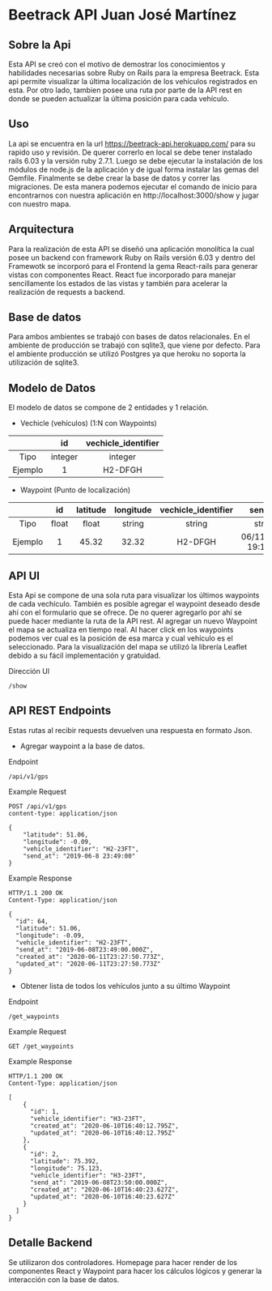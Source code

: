 # Beetrack API Juan José Martínez

Sobre la Api 
------------------
Esta API se creó con el motivo de demostrar los conocimientos y habilidades necesarias sobre Ruby on Rails para la empresa Beetrack. Esta api permite visualizar la última localización de los vehículos registrados en esta. Por otro lado, tambien posee una ruta por parte de la API rest en donde se pueden actualizar la última posición para cada vehículo. 

Uso
----

La api se encuentra en la url https://beetrack-api.herokuapp.com/ para su rapido uso y revisión. De querer correrlo en local se debe tener instalado rails 6.03 y la versión ruby 2.7.1. Luego se debe ejecutar la instalación de los módulos de node.js de la aplicación y de igual forma instalar las gemas del Gemfile. Finalmente se debe crear la base de datos y correr las migraciones. De esta manera podemos ejecutar el comando de inicio para encontrarnos con nuestra aplicación en http://localhost:3000/show y jugar con nuestro mapa. 

Arquitectura
------------
Para la realización de esta API se diseñó una aplicación monolítica la cual posee un backend con framework Ruby on Rails versión 6.03 y dentro del Framewotk se incorporó para el Frontend la gema React-rails para generar vistas con componentes React. React fue incorporado para manejar sencillamente los estados de las vistas y también para acelerar la realización de requests a backend. 

Base de datos
--
Para ambos ambientes se trabajó con bases de datos relacionales. En el ambiente de producción se trabajó con sqlite3, que viene por defecto. Para el ambiente producción se utilizó Postgres ya que heroku no soporta la utilización de sqlite3. 

Modelo de Datos
----
El modelo de datos se compone de 2 entidades y 1 relación. 
- Vechicle (vehículos)  (1:N con Waypoints)

|  | id | vechicle_identifier |
| :-------: | :-------: | :------: |
| Tipo | integer| integer | 
| Ejemplo | 1| H2-DFGH |

- Waypoint (Punto de localización)

|  | id | latitude | longitude | vechicle_identifier| send_at |
| :-------: | :-------: | :------: | :-----: | :-------: | :------: |
| Tipo | float| float | string | string | string| 
| Ejemplo | 1 |45.32| 32.32 | H2-DFGH | 06/11/2020 19:19:11 |


API UI
------
Esta Api se compone de una sola ruta para visualizar los últimos waypoints de cada vechículo. También es posible agregar el waypoint deseado desde ahí con el formulario que se ofrece. De no querer agregarlo por ahí se puede hacer mediante la ruta de la API rest. 
Al agregar un nuevo Waypoint el mapa se actualiza en tiempo real. Al hacer click en los waypoints podemos ver cual es la posición de esa marca y cual vehículo es el seleccionado. 
Para la visualización del mapa se utilizó la librería Leaflet debido a su fácil implementación y gratuidad. 

Dirección UI 
``` 
/show
``` 

API REST Endpoints
---
Estas rutas al recibir requests devuelven una respuesta en formato Json.

- Agregar waypoint a la base de datos. 

Endpoint

``` 
/api/v1/gps
``` 
Example Request

``` 
POST /api/v1/gps
content-type: application/json

{
    "latitude": 51.06,
    "longitude": -0.09,
    "vehicle_identifier": "H2-23FT",
    "send_at": "2019-06-8 23:49:00"
}
``` 

Example Response

``` 
HTTP/1.1 200 OK  
Content-Type: application/json

{
  "id": 64,
  "latitude": 51.06,
  "longitude": -0.09,
  "vehicle_identifier": "H2-23FT",
  "send_at": "2019-06-08T23:49:00.000Z",
  "created_at": "2020-06-11T23:27:50.773Z",
  "updated_at": "2020-06-11T23:27:50.773Z"
}
```

- Obtener lista de todos los vehículos junto a su último Waypoint

Endpoint

``` 
/get_waypoints
``` 
Example Request

``` 
GET /get_waypoints
``` 

Example Response

``` 
HTTP/1.1 200 OK  
Content-Type: application/json

[
    {
      "id": 1,
      "vehicle_identifier": "H3-23FT",
      "created_at": "2020-06-10T16:40:12.795Z",
      "updated_at": "2020-06-10T16:40:12.795Z"
    },
    {
      "id": 2,
      "latitude": 75.392,
      "longitude": 75.123,
      "vehicle_identifier": "H3-23FT",
      "send_at": "2019-06-08T23:50:00.000Z",
      "created_at": "2020-06-10T16:40:23.627Z",
      "updated_at": "2020-06-10T16:40:23.627Z"
    }
  ]
}
```

 

Detalle Backend
----

Se utilizaron dos controladores. Homepage para hacer render de los componentes React y Waypoint para hacer los cálculos lógicos y generar la interacción con la base de datos.
